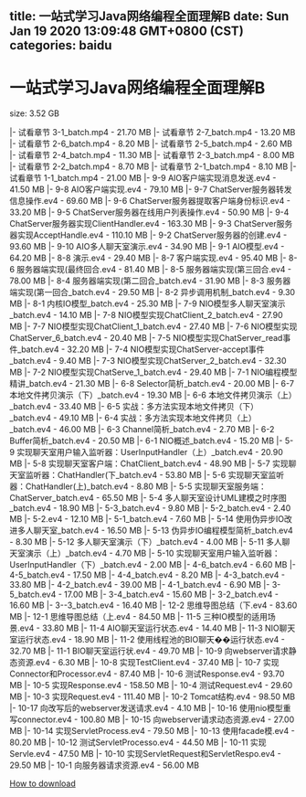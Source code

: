 
title: 一站式学习Java网络编程全面理解B
date: Sun Jan 19 2020 13:09:48 GMT+0800 (CST)    
categories: baidu
---

# 一站式学习Java网络编程全面理解B
size: 3.52 GB
 
 
|- 试看章节 3-1_batch.mp4 - 21.70 MB
|- 试看章节 2-7_batch.mp4 - 13.20 MB
|- 试看章节 2-6_batch.mp4 - 8.20 MB
|- 试看章节 2-5_batch.mp4 - 2.60 MB
|- 试看章节 2-4_batch.mp4 - 11.30 MB
|- 试看章节 2-3_batch.mp4 - 8.00 MB
|- 试看章节 2-2_batch.mp4 - 8.70 MB
|- 试看章节 2-1_batch.mp4 - 8.10 MB
|- 试看章节 1-1_batch.mp4 - 21.00 MB
|- 9-9 AIO客户端实现消息发送.ev4 - 41.50 MB
|- 9-8 AIO客户端实现.ev4 - 79.10 MB
|- 9-7 ChatServer服务器转发信息操作.ev4 - 69.60 MB
|- 9-6 ChatServer服务器提取客户端身份标识.ev4 - 33.20 MB
|- 9-5 ChatServer服务器在线用户列表操作.ev4 - 50.90 MB
|- 9-4 ChatServer服务器实现ClientHandler.ev4 - 163.30 MB
|- 9-3 ChatServer服务器实现AcceptHandle.ev4 - 110.10 MB
|- 9-2 ChatServer服务器的创建.ev4 - 93.60 MB
|- 9-10 AIO多人聊天室演示.ev4 - 34.90 MB
|- 9-1 AIO模型.ev4 - 64.20 MB
|- 8-8 演示.ev4 - 29.40 MB
|- 8-7 客户端实现.ev4 - 95.40 MB
|- 8-6 服务器端实现(最终回合.ev4 - 81.40 MB
|- 8-5 服务器端实现(第三回合.ev4 - 78.00 MB
|- 8-4 服务器端实现(第二回合_batch.ev4 - 31.90 MB
|- 8-3 服务器端实现(第一回合_batch.ev4 - 29.50 MB
|- 8-2 异步调用机制_batch.ev4 - 9.30 MB
|- 8-1 内核IO模型_batch.ev4 - 25.30 MB
|- 7-9 NIO模型多人聊天室演示_batch.ev4 - 14.10 MB
|- 7-8 NIO模型实现ChatClient_2_batch.ev4 - 27.90 MB
|- 7-7 NIO模型实现ChatClient_1_batch.ev4 - 27.40 MB
|- 7-6 NIO模型实现ChatServer_6_batch.ev4 - 20.40 MB
|- 7-5  NIO模型实现ChatServer_read事件_batch.ev4 - 32.20 MB
|- 7-4 NIO模型实现ChatServer-accept事件_batch.ev4 - 9.40 MB
|- 7-3 NIO模型实现ChatServer_2_batch.ev4 - 32.30 MB
|- 7-2 NIO模型实现ChatServe_1_batch.ev4 - 29.40 MB
|- 7-1 NIO编程模型精讲_batch.ev4 - 21.30 MB
|- 6-8 Selector简析_batch.ev4 - 20.00 MB
|- 6-7 本地文件拷贝演示（下）_batch.ev4 - 19.30 MB
|- 6-6 本地文件拷贝演示（上）_batch.ev4 - 33.40 MB
|- 6-5 实战：多方法实现本地文件拷贝（下）_batch.ev4 - 49.10 MB
|- 6-4 实战：多方法实现本地文件拷贝（上）_batch.ev4 - 46.00 MB
|- 6-3 Channel简析_batch.ev4 - 2.70 MB
|- 6-2 Buffer简析_batch.ev4 - 20.50 MB
|- 6-1 NIO概述_batch.ev4 - 15.20 MB
|- 5-9 实现聊天室用户输入监听器：UserInputHandler（上）_batch.ev4 - 20.90 MB
|- 5-8 实现聊天室客户端：ChatClient_batch.ev4 - 48.90 MB
|- 5-7 实现聊天室监听器：ChatHandler(下_batch.ev4 - 53.80 MB
|- 5-6 实现聊天室监听器：ChatHandler(上)_batch.ev4 - 8.80 MB
|- 5-5 实现聊天室服务端：ChatServer_batch.ev4 - 65.50 MB
|- 5-4 多人聊天室设计UML建模之时序图_batch.ev4 - 18.90 MB
|- 5-3_batch.ev4 - 9.80 MB
|- 5-2_batch.ev4 - 2.40 MB
|- 5-2.ev4 - 12.10 MB
|- 5-1_batch.ev4 - 7.60 MB
|- 5-14 使用伪异步IO改进多人聊天室_batch.ev4 - 16.50 MB
|- 5-13 伪异步IO编程模型简析_batch.ev4 - 8.30 MB
|- 5-12 多人聊天室演示（下）_batch.ev4 - 4.00 MB
|- 5-11 多人聊天室演示（上）_batch.ev4 - 4.70 MB
|- 5-10 实现聊天室用户输入监听器：UserInputHandler（下）_batch.ev4 - 2.00 MB
|- 4-6_batch.ev4 - 6.60 MB
|- 4-5_batch.ev4 - 17.50 MB
|- 4-4_batch.ev4 - 8.20 MB
|- 4-3_batch.ev4 - 33.80 MB
|- 4-2_batch.ev4 - 39.00 MB
|- 4-1_batch.ev4 - 6.90 MB
|- 3-5_batch.ev4 - 17.00 MB
|- 3-4_batch.ev4 - 15.60 MB
|- 3-2_batch.ev4 - 16.60 MB
|- 3--3_batch.ev4 - 16.40 MB
|- 12-2 思维导图总结（下.ev4 - 83.60 MB
|- 12-1 思维导图总结（上.ev4 - 84.50 MB
|- 11-5 三种IO模型的适用场景.ev4 - 33.80 MB
|- 11-4 AIO聊天室运行状态.ev4 - 14.40 MB
|- 11-3 NIO聊天室运行状态.ev4 - 18.90 MB
|- 11-2 使用线程池的BIO聊天��运行状态.ev4 - 32.70 MB
|- 11-1 BIO聊天室运行状.ev4 - 49.70 MB
|- 10-9 向webserver请求静态资源.ev4 - 6.30 MB
|- 10-8 实现TestClient.ev4 - 37.40 MB
|- 10-7 实现Connector和Processor.ev4 - 87.40 MB
|- 10-6 测试Response.ev4 - 93.70 MB
|- 10-5 实现Response.ev4 - 158.50 MB
|- 10-4 测试Request.ev4 - 29.60 MB
|- 10-3 实现Request.ev4 - 111.40 MB
|- 10-2 Tomcat结构.ev4 - 98.50 MB
|- 10-17 向改写后的webserver发送请求.ev4 - 4.10 MB
|- 10-16 使用nio模型重写connector.ev4 - 100.80 MB
|- 10-15 向webserver请求动态资源.ev4 - 27.00 MB
|- 10-14 实现ServletProcess.ev4 - 79.50 MB
|- 10-13 使用facade模.ev4 - 80.20 MB
|- 10-12 测试ServletProcesso.ev4 - 44.50 MB
|- 10-11 实现Servle.ev4 - 47.50 MB
|- 10-10 实现ServletRequest和ServletRespo.ev4 - 29.50 MB
|- 10-1 向服务器请求资源.ev4 - 56.00 MB

[How to download](https://bpcam.bemobtrk.com/go/2ceec3aa-1ca2-46d6-b9ff-aaa5c184517c?jno=610)
